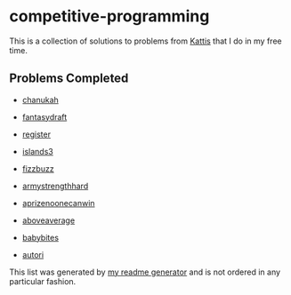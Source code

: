 # competitive-programming

This is a collection of solutions to problems from [Kattis](https://open.kattis.com) that I do in my free time.

## Problems Completed
- [chanukah](https://www.github.com/bradendubois/competitive-programming/tree/master/chanukah)

- [fantasydraft](https://www.github.com/bradendubois/competitive-programming/tree/master/fantasydraft)

- [register](https://www.github.com/bradendubois/competitive-programming/tree/master/register)

- [islands3](https://www.github.com/bradendubois/competitive-programming/tree/master/islands3)

- [fizzbuzz](https://www.github.com/bradendubois/competitive-programming/tree/master/fizzbuzz)

- [armystrengthhard](https://www.github.com/bradendubois/competitive-programming/tree/master/armystrengthhard)

- [aprizenoonecanwin](https://www.github.com/bradendubois/competitive-programming/tree/master/aprizenoonecanwin)

- [aboveaverage](https://www.github.com/bradendubois/competitive-programming/tree/master/aboveaverage)

- [babybites](https://www.github.com/bradendubois/competitive-programming/tree/master/babybites)

- [autori](https://www.github.com/bradendubois/competitive-programming/tree/master/autori)



This list was generated by [my readme generator](https://www.github.com/bradendubois/competitive-programming/blob/master/generate_readme.cpp) and is not ordered in any particular fashion.